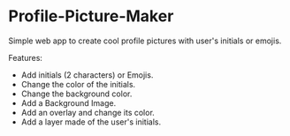 # Profile-Picture-Maker

Simple web app to create cool profile pictures with user's initials or emojis.

Features:

- Add initials (2 characters) or Emojis.
- Change the color of the initials.
- Change the background color.
- Add a Background Image.
- Add an overlay and change its color.
- Add a layer made of the user's initials.
